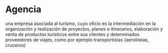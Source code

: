 # Agencia
una empresa asociada al turismo, cuyo oficio es la intermediación en la organización y realización de proyectos, planes e itinerarios, elaboración y venta de productos turísticos entre sus clientes y determinados proveedores de viajes, como por ejemplo transportistas (aerolíneas, cruceros)
